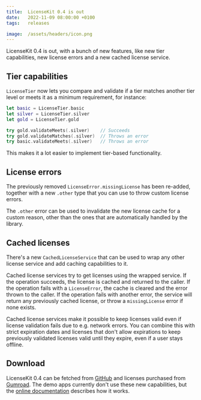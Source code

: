 ```yaml
---
title:  LicenseKit 0.4 is out
date:   2022-11-09 08:00:00 +0100
tags:   releases

image:  /assets/headers/icon.png
---
```


LicenseKit 0.4 is out, with a bunch of new features, like new tier capabilities, new license errors and a new cached license service.


## Tier capabilities

`LicenseTier` now lets you compare and validate if a tier matches another tier level or meets it as a minimum requirement, for instance:

```swift
let basic = LicenseTier.basic
let silver = LicenseTier.silver
let gold = LicenseTier.gold

try gold.validateMeets(.silver)    // Succeeds
try gold.validateMatches(.silver)  // Throws an error
try basic.validateMeets(.silver)   // Throws an error
```

This makes it a lot easier to implement tier-based functionality.


## License errors

The previously removed `LicenseError.missingLicense` has been re-added, together with a new `.other` type that you can use to throw custom license errors.

The `.other` error can be used to invalidate the new license cache for a custom reason, other than the ones that are automatically handled by the library.


## Cached licenses

There's a new `CachedLicenseService` that can be used to wrap any other license service and add caching capabilities to it.

Cached license services try to get licenses using the wrapped service. If the operation succeeds, the license is cached and returned to the caller. If the operation fails with a `LicenseError`, the cache is cleared and the error thrown to the caller. If the operation fails with another error, the service will return any previously cached license, or throw a `missingLicense` error if none exists.

Cached license services make it possible to keep licenses valid even if license validation fails due to e.g. network errors. You can combine this with strict expiration dates and licenses that don't allow expirations to keep previously validated licenses valid until they expire, even if a user stays offline.


## Download

LicenseKit 0.4 can be fetched from [GitHub]({{site.github_url}}) and licenses purchased from [Gumroad]({{site.gumroad_url}}). The demo apps currently don't use these new capabilities, but the [online documentation]({{site.documentation_url}}) describes how it works.